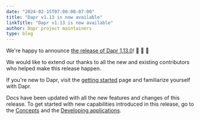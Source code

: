 ```yaml
---
date: "2024-02-15T07:00:00-07:00"
title: "Dapr v1.13 is now available"
linkTitle: "Dapr v1.13 is now available"
author: Dapr project maintainers
type: blog
---
```


We're happy to announce [the release of Dapr 1.13.0](todo)! 🚀 🎉 🎈

We would like to extend our thanks to all the new and existing contributors who helped make this release happen.

If you're new to Dapr, visit the [getting started](https://docs.dapr.io/getting-started/) page and familiarize yourself with Dapr.

Docs have been updated with all the new features and changes of this release. To get started with new capabilities introduced in this release, go to the [Concepts](https://docs.dapr.io/concepts/) and the [Developing applications](https://docs.dapr.io/developing-applications/).